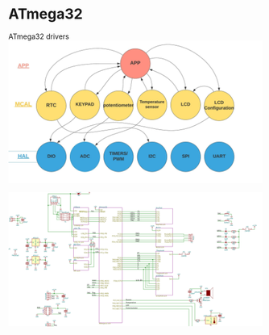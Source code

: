 # ATmega32
ATmega32 drivers 
![atmega32](https://github.com/Tariq96/ATmega32/blob/master/images/atmega32.jpeg)

![sc](https://github.com/Tariq96/ATmega32/blob/master/images/sc.png)
